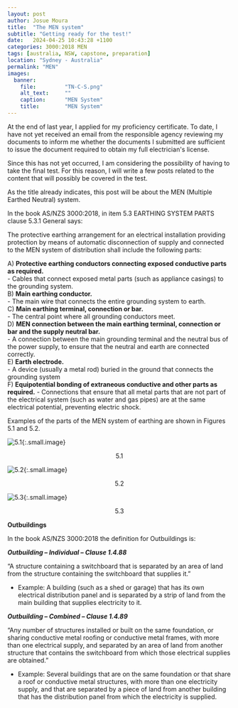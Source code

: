 ```yaml
---
layout: post
author: Josue Moura
title:  "The MEN system"
subtitle: "Getting ready for the test!"
date:   2024-04-25 10:43:28 +1100
categories: 3000:2018 MEN
tags: [australia, NSW, capstone, preparation]
location: "Sydney - Australia"
permalink: "MEN"
images:
  banner:
    file:         "TN-C-S.png"
    alt_text:     ""
    caption:      "MEN System"
    title:        "MEN System"
---
```


At the end of last year, I applied for my proficiency certificate. To date, I have not yet received an email from the responsible agency reviewing my documents to inform me whether the documents I submitted are sufficient to issue the document required to obtain my full electrician's license.

Since this has not yet occurred, I am considering the possibility of having to take the final test. For this reason, I will write a few posts related to the content that will possibly be covered in the test.

As the title already indicates, this post will be about the MEN (Multiple Earthed Neutral) system.

In the book AS/NZS 3000:2018, in item 5.3 EARTHING SYSTEM PARTS clause 5.3.1 General says:

The protective earthing arrangement for an electrical installation providing protection by means of automatic disconnection of supply and connected to the MEN system of distribution shall include the following parts: 

A) **Protective earthing conductors connecting exposed conductive parts as required.**  
    - Cables that connect exposed metal parts (such as appliance casings) to the grounding system.  
B) **Main earthing conductor.**  
    - The main wire that connects the entire grounding system to earth.  
C) **Main earthing terminal, connection or bar.**  
    - The central point where all grounding conductors meet.  
D) **MEN connection between the main earthing terminal, connection or bar and the supply neutral bar.**   
    - A connection between the main grounding terminal and the neutral bus of the power supply, to ensure that the neutral and earth are connected correctly.   
E) **Earth electrode.**  
    - A device (usually a metal rod) buried in the ground that connects the grounding system   
F) **Equipotential bonding of extraneous conductive and other parts as required.**
    - Connections that ensure that all metal parts that are not part of the electrical system (such as water and gas pipes) are at the same electrical potential, preventing electric shock.


Examples of the parts of the MEN system of earthing are shown in Figures 5.1 and 5.2.

![5.1]({{site.image_path}}/capstone/mensystem/fig_5_1.png "MULTIPLE EARTHED NEUTRAL (MEN) SYSTEM OF EARTHING—GENERAL ARRANGEMENT PEN DISTRIBUTION/TN-C-S"){:.small.image}
<p align="center">5.1</p> 

![5.2]({{site.image_path}}/capstone/mensystem/fig_5_2.png "ALTERNATIVE EARTHING ARRANGEMENT IN AN OWNER OR USER OPERATED SUPPLY SUBSTATION INSTALLATION"){:.small.image}
<p align="center">5.2</p>

![5.3]({{site.image_path}}/capstone/mensystem/fig_5_3.png "EXAMPLES OF EARTHING ARRANGEMENTS (CLAUSES 5.5.2.1 AND 5.5.2.2.3)"){:.small.image}
<p align="center">5.3</p>

**Outbuildings**

In the book AS/NZS 3000:2018 the definition for Outbuildings is:

***Outbuilding – Individual – Clause 1.4.88***

“A structure containing a switchboard that is separated by an area of land from the structure containing the switchboard that supplies it.”
- Example: A building (such as a shed or garage) that has its own electrical distribution panel and is separated by a strip of land from the main building that supplies electricity to it.

***Outbuilding – Combined – Clause 1.4.89***

“Any number of structures installed or built on the same foundation, or sharing conductive metal roofing or conductive metal frames, with more than one electrical supply, and separated by an area of land from another structure that contains the switchboard from which those electrical supplies are obtained.”
- Example: Several buildings that are on the same foundation or that share a roof or conductive metal structures, with more than one electricity supply, and that are separated by a piece of land from another building that has the distribution panel from which the electricity is supplied.